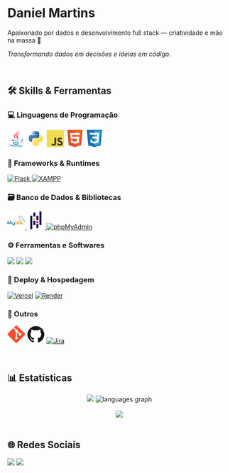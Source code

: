 <h1 align="left">Daniel Martins</h1>
<p align="left">Apaixonado por dados e desenvolvimento full stack — criatividade e mão na massa 🚀</p>
<p align="left"><em>Transformando dados em decisões e ideias em código.</em></p>
<br />

<h2 align="left">🛠️ Skills & Ferramentas</h2>

<!-- Linguagens de Programação -->
<h3 align="left">💻 Linguagens de Programação</h3>
<p align="left">
  <a href="#"><img src="https://raw.githubusercontent.com/devicons/devicon/master/icons/java/java-original.svg" width="40" alt="Java" /></a>
  <a href="#"><img src="https://raw.githubusercontent.com/devicons/devicon/master/icons/python/python-original.svg" width="40" alt="Python" /></a>
   <a href="#"><img src="https://raw.githubusercontent.com/devicons/devicon/master/icons/javascript/javascript-original.svg" width="40" alt="Python" /></a>
  <a href="#"><img src="https://raw.githubusercontent.com/devicons/devicon/master/icons/html5/html5-original.svg" width="40" alt="HTML5" /></a>
  <a href="#"><img src="https://raw.githubusercontent.com/devicons/devicon/master/icons/css3/css3-original.svg" width="40" alt="CSS3" /></a>
</p>

<!-- Frameworks e Runtimes -->
<h3 align="left">🧩 Frameworks & Runtimes</h3>
<p align="left">
  <a href="https://flask.palletsprojects.com/" target="_blank" rel="noreferrer">
    <img src="https://github.com/user-attachments/assets/f3b5ac7b-3fc6-447c-b251-7024cdf9cdc8" width="40" alt="Flask" />
  </a>
  <a href="https://www.apachefriends.org/pt_br/index.html" target="_blank" rel="noreferrer">
    <img src="https://github.com/user-attachments/assets/5b329825-f639-4b1f-8d6e-eb68bd7a4a56" width="40" alt="XAMPP" />
  </a>
</p>

<!-- Banco de Dados -->
<h3 align="left">🗃️ Banco de Dados & Bibliotecas</h3>
<p align="left">
  <a href="https://www.mysql.com/" target="_blank" rel="noreferrer">
    <img src="https://raw.githubusercontent.com/devicons/devicon/master/icons/mysql/mysql-original-wordmark.svg" width="40" alt="MySQL" />
  </a>
  <a href="https://pandas.pydata.org/" target="_blank" rel="noreferrer">
    <img src="https://raw.githubusercontent.com/devicons/devicon/master/icons/pandas/pandas-original.svg" width="40" alt="Pandas" />
  </a>
  <a href="https://www.phpmyadmin.net/" target="_blank" rel="noreferrer">
    <img src="https://github.com/user-attachments/assets/6c44982d-653c-4d5e-b957-d4b460f88687" width="40" alt="phpMyAdmin" />
  </a>
</p>

<!-- Ferramentas e Softwares -->
<h3 align="left">⚙️ Ferramentas e Softwares</h3>
<p align="left">
  <img src="https://img.shields.io/badge/VS Code-007ACC?logo=visualstudiocode&logoColor=white&style=for-the-badge" height="28" />
  <img src="https://img.shields.io/badge/Figma-F24E1E?logo=figma&logoColor=white&style=for-the-badge" height="28" />
  <img src="https://img.shields.io/badge/Power BI-F2C811?logo=powerbi&logoColor=black&style=for-the-badge" height="28" />
</p>

<!-- Deploy -->
<h3 align="left">🚀 Deploy & Hospedagem</h3>
<p align="left">
  <a href="https://vercel.com/" target="_blank"><img src="https://www.svgrepo.com/show/327408/logo-vercel.svg" width="40" alt="Vercel" /></a>
  <a href="https://render.com/" target="_blank"><img src="https://avatars.githubusercontent.com/u/48110529?s=200&v=4" width="40" alt="Render" /></a>
</p>

<!-- Extras -->
<h3 align="left">🧰 Outros</h3>
<p align="left">
  <a href="https://git-scm.com/" target="_blank"><img src="https://raw.githubusercontent.com/devicons/devicon/master/icons/git/git-original.svg" width="40" alt="Git" /></a>
  <a href="https://github.com/" target="_blank"><img src="https://raw.githubusercontent.com/devicons/devicon/master/icons/github/github-original.svg" width="40" alt="GitHub" /></a>
  <a href="https://www.atlassian.com/software/jira" target="_blank"><img src="https://cdn.worldvectorlogo.com/logos/jira-1.svg" width="40" alt="Jira" /></a>
</p>

<br />

<h2 align="left">📊 Estatísticas</h2>

<div align="center">
  <img src="https://github-readme-stats.vercel.app/api?username=Dacovaa&show_icons=true&count_private=true&theme=github_dark&hide_border=false" height="150" />
  <img src="https://github-readme-stats.vercel.app/api/top-langs?username=Dacovaa&exclude_repo=ping-pong-game,freeway-java,AlphaCred&layout=compact&card_width=320&langs_count=5&theme=github_dark&hide_border=false" height="150" alt="languages graph" />

</div>

<br />

<div align="center">
  <img src="https://github-readme-activity-graph.vercel.app/graph?username=Dacovaa&radius=16&theme=github-dark&area=true" height="300" />
</div>

<br />

<h2 align="left">🌐 Redes Sociais</h2>

<p align="left">
  <a href="https://www.instagram.com/danzin_ms4/" target="_blank"><img src="https://raw.githubusercontent.com/maurodesouza/profile-readme-generator/master/src/assets/icons/social/instagram/default.svg" width="48" /></a>
  <a href="https://www.linkedin.com/in/daniel-ms4" target="_blank"><img src="https://raw.githubusercontent.com/maurodesouza/profile-readme-generator/master/src/assets/icons/social/linkedin/default.svg" width="48" /></a>
</p>

